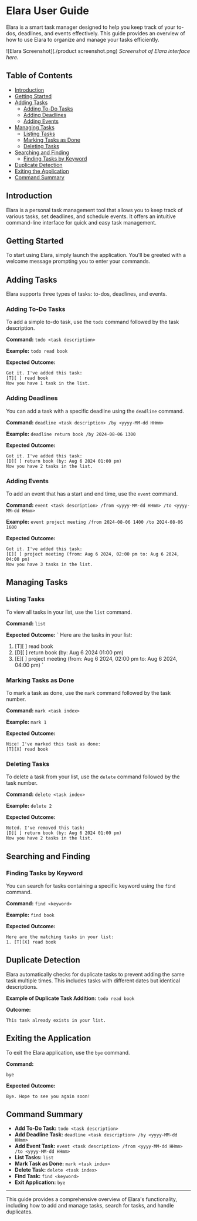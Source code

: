 # Elara User Guide

Elara is a smart task manager designed to help you keep track of your to-dos, deadlines, and events effectively. This guide provides an overview of how to use Elara to organize and manage your tasks efficiently.

![Elara Screenshot](./product screenshot.png) 
*Screenshot of Elara interface here.*

## Table of Contents
- [Introduction](#introduction)
- [Getting Started](#getting-started)
- [Adding Tasks](#adding-tasks)
    - [Adding To-Do Tasks](#adding-to-do-tasks)
    - [Adding Deadlines](#adding-deadlines)
    - [Adding Events](#adding-events)
- [Managing Tasks](#managing-tasks)
    - [Listing Tasks](#listing-tasks)
    - [Marking Tasks as Done](#marking-tasks-as-done)
    - [Deleting Tasks](#deleting-tasks)
- [Searching and Finding](#searching-and-finding)
    - [Finding Tasks by Keyword](#finding-tasks-by-keyword)
- [Duplicate Detection](#duplicate-detection)
- [Exiting the Application](#exiting-the-application)
- [Command Summary](#command-summary)

## Introduction

Elara is a personal task management tool that allows you to keep track of various tasks, set deadlines, and schedule events. It offers an intuitive command-line interface for quick and easy task management.

## Getting Started

To start using Elara, simply launch the application. You'll be greeted with a welcome message prompting you to enter your commands.

## Adding Tasks

Elara supports three types of tasks: to-dos, deadlines, and events.

### Adding To-Do Tasks

To add a simple to-do task, use the `todo` command followed by the task description.

**Command:**
`
todo <task description>
`

**Example:**
`
todo read book
`

**Expected Outcome:**
```
Got it. I've added this task:
[T][ ] read book
Now you have 1 task in the list.
```

### Adding Deadlines

You can add a task with a specific deadline using the `deadline` command.

**Command:**
`
deadline <task description> /by <yyyy-MM-dd HHmm>
`

**Example:**
`
deadline return book /by 2024-08-06 1300
`

**Expected Outcome:**
```
Got it. I've added this task:
[D][ ] return book (by: Aug 6 2024 01:00 pm)
Now you have 2 tasks in the list.
```

### Adding Events

To add an event that has a start and end time, use the `event` command.

**Command:**
`
event <task description> /from <yyyy-MM-dd HHmm> /to <yyyy-MM-dd HHmm>
`

**Example:**
`
event project meeting /from 2024-08-06 1400 /to 2024-08-06 1600
`

**Expected Outcome:**
```
Got it. I've added this task:
[E][ ] project meeting (from: Aug 6 2024, 02:00 pm to: Aug 6 2024, 04:00 pm)
Now you have 3 tasks in the list.
```

## Managing Tasks

### Listing Tasks

To view all tasks in your list, use the `list` command.

**Command:**
`
list
`

**Expected Outcome:**
`
Here are the tasks in your list:
1. [T][ ] read book
2. [D][ ] return book (by: Aug 6 2024 01:00 pm)
3. [E][ ] project meeting (from: Aug 6 2024, 02:00 pm to: Aug 6 2024, 04:00 pm)
`

### Marking Tasks as Done

To mark a task as done, use the `mark` command followed by the task number.

**Command:**
`
mark <task index>
`

**Example:**
`
mark 1
`

**Expected Outcome:**
```
Nice! I've marked this task as done:
[T][X] read book
```

### Deleting Tasks

To delete a task from your list, use the `delete` command followed by the task number.

**Command:**
`
delete <task index>
`

**Example:**
`
delete 2
`

**Expected Outcome:**
```
Noted. I've removed this task:
[D][ ] return book (by: Aug 6 2024 01:00 pm)
Now you have 2 tasks in the list.
```

## Searching and Finding

### Finding Tasks by Keyword

You can search for tasks containing a specific keyword using the `find` command.

**Command:**
`
find <keyword>
`

**Example:**
`
find book
`

**Expected Outcome:**
```
Here are the matching tasks in your list:
1. [T][X] read book
```

## Duplicate Detection

Elara automatically checks for duplicate tasks to prevent adding the same task multiple times. This includes tasks with different dates but identical descriptions.

**Example of Duplicate Task Addition:**
`
todo read book
`

**Outcome:**
```
This task already exists in your list.
```

## Exiting the Application

To exit the Elara application, use the `bye` command.

**Command:**
```
bye
```

**Expected Outcome:**
```
Bye. Hope to see you again soon!
```

## Command Summary

- **Add To-Do Task:** `todo <task description>`
- **Add Deadline Task:** `deadline <task description> /by <yyyy-MM-dd HHmm>`
- **Add Event Task:** `event <task description> /from <yyyy-MM-dd HHmm> /to <yyyy-MM-dd HHmm>`
- **List Tasks:** `list`
- **Mark Task as Done:** `mark <task index>`
- **Delete Task:** `delete <task index>`
- **Find Task:** `find <keyword>`
- **Exit Application:** `bye`

---

This guide provides a comprehensive overview of Elara's functionality, including how to add and manage tasks, search for tasks, and handle duplicates.